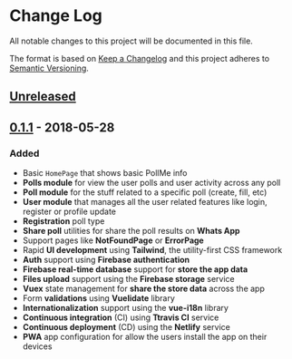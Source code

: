 # Change Log

All notable changes to this project will be documented in this file.

The format is based on [Keep a Changelog](http://keepachangelog.com/)
and this project adheres to [Semantic Versioning](http://semver.org/).

## [Unreleased]

## [0.1.1] - 2018-05-28

### Added

- Basic `HomePage` that shows basic PollMe info
- **Polls module** for view the user polls and user activity across any poll
- **Poll module** for the stuff related to a specific poll (create, fill, etc)
- **User module** that manages all the user related features like login,
  register or profile update
- **Registration** poll type
- **Share poll** utilities for share the poll results on **Whats App**
- Support pages like **NotFoundPage** or **ErrorPage**
- Rapid **UI development** using **Tailwind**, the utility-first CSS framework
- **Auth** support using **Firebase authentication**
- **Firebase real-time database** support for **store the app data**
- **Files upload** support using the **Firebase storage** service
- **Vuex** state management for **share the store data** across the app
- Form **validations** using **Vuelidate** library
- **Internationalization** support using the **vue-i18n** library
- **Continuous integration** (CI) using **Ttravis CI** service
- **Continuous deployment** (CD) using the **Netlify** service
- **PWA** app configuration for allow the users install the app on their devices

[Unreleased]: https://github.com/Poll-me/poll-me-vue/compare/v0.1.1...HEAD
[0.1.1]: https://github.com/Poll-me/poll-me-vue/compare/v0.0.0...v0.1.1

